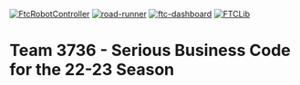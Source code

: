 [![FtcRobotController](https://img.shields.io/badge/FtcRobotController-v8.1.1-lightgrey)](https://github.com/FIRST-Tech-Challenge/FtcRobotController)
[![road-runner](https://img.shields.io/badge/road--runner-0.5.6-lightgrey)](https://github.com/acmerobotics/road-runner)
[![ftc-dashboard](https://img.shields.io/badge/ftc--dashboard-0.4.6-lightgrey)](https://github.com/acmerobotics/ftc-dashboard)
[![FTCLib](https://img.shields.io/badge/FTCLib-v2.1.0-lightgrey)](https://github.com/FTCLib/FTCLib)

# Team 3736 - Serious Business Code for the 22-23 Season    